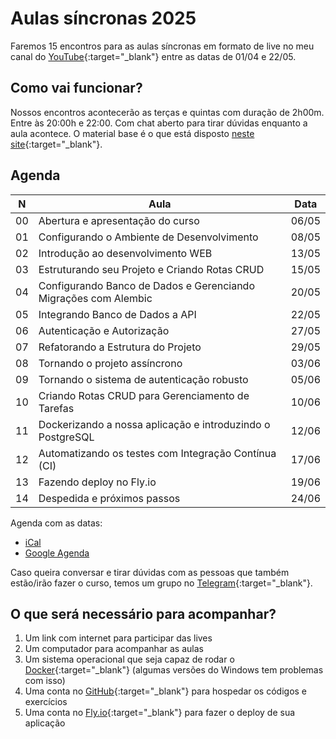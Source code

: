 # Aulas síncronas 2025

Faremos 15 encontros para as aulas síncronas em formato de live no meu canal do [YouTube](https://www.youtube.com/@dunossauro){:target="_blank"} entre as datas de 01/04 e 22/05.

## Como vai funcionar?

Nossos encontros acontecerão as terças e quintas com duração de 2h00m. Entre às 20:00h e 22:00. Com chat aberto para tirar dúvidas enquanto a aula acontece. O material base é o que está disposto [neste site](https://fastapidozero.dunossauro.com/){:target="_blank"}.


## Agenda

| N  | Aula                                                              | Data  |
|----|-------------------------------------------------------------------|-------|
| 00 | Abertura e apresentação do curso                                  | 06/05 |
| 01 | Configurando o Ambiente de Desenvolvimento                        | 08/05 |
| 02 | Introdução ao desenvolvimento WEB                                 | 13/05 |
| 03 | Estruturando seu Projeto e Criando Rotas CRUD                     | 15/05 |
| 04 | Configurando Banco de Dados e Gerenciando Migrações com Alembic   | 20/05 |
| 05 | Integrando Banco de Dados a API                                   | 22/05 |
| 06 | Autenticação e Autorização                                        | 27/05 |
| 07 | Refatorando a Estrutura do Projeto                                | 29/05 |
| 08 | Tornando o projeto assíncrono                                     | 03/06 |
| 09 | Tornando o sistema de autenticação robusto                        | 05/06 |
| 10 | Criando Rotas CRUD para Gerenciamento de Tarefas                  | 10/06 |
| 11 | Dockerizando a nossa aplicação e introduzindo o PostgreSQL        | 12/06 |
| 12 | Automatizando os testes com Integração Contínua (CI)              | 17/06 |
| 13 | Fazendo deploy no Fly.io                                          | 19/06 |
| 14 | Despedida e próximos passos                                       | 24/06 |

Agenda com as datas:

- [iCal](https://calendar.google.com/calendar/ical/6d04fd6ec76625bcd265875fdc5e4670a001c60f53bc96b596a43394b8c78ca0%40group.calendar.google.com/public/basic.ics)
- [Google Agenda](https://calendar.google.com/calendar/u/0?cid=NmQwNGZkNmVjNzY2MjViY2QyNjU4NzVmZGM1ZTQ2NzBhMDAxYzYwZjUzYmM5NmI1OTZhNDMzOTRiOGM3OGNhMEBncm91cC5jYWxlbmRhci5nb29nbGUuY29t)


Caso queira conversar e tirar dúvidas com as pessoas que também estão/irão fazer o curso, temos um grupo no [Telegram](https://t.me/fastapicomdunossauro){:target="_blank"}.


## O que será necessário para acompanhar?

1. Um link com internet para participar das lives
2. Um computador para acompanhar as aulas
3. Um sistema operacional que seja capaz de rodar o [Docker](https://www.docker.com/){:target="_blank"} (algumas versões do Windows tem problemas com isso)
4. Uma conta no [GitHub](https://github.com/){:target="_blank"} para hospedar os códigos e exercícios
5. Uma conta no [Fly.io](https://fly.io/){:target="_blank"} para fazer o deploy de sua aplicação
